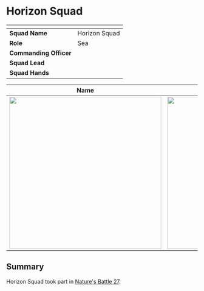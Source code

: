 # Horizon Squad

| []() | |
| --- | --- |
| **Squad Name** | Horizon Squad | squad.2
| **Role** | Sea |
| **Commanding Officer** | |
| **Squad Lead** | |
| **Squad Hands** | |

| Name | Name | Name | Name |
|:---:|:---:|:---:|:---:|
| <img src="https://raw.githubusercontent.com/jesskelsall/astarus-images/main/characters/portraits/imageid.png" height="400" /> | <img src="https://raw.githubusercontent.com/jesskelsall/astarus-images/main/characters/portraits/imageid.png" height="400" /> | <img src="https://raw.githubusercontent.com/jesskelsall/astarus-images/main/characters/portraits/imageid.png" height="400" /> | <img src="https://raw.githubusercontent.com/jesskelsall/astarus-images/main/characters/portraits/imageid.png" height="400" /> |

## Summary

Horizon Squad took part in [Nature's Battle 27](../../../storylines/natures-battle-27.md).
